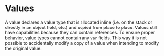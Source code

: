 # Values

A value declares a value type that is allocated inline (i.e. on the stack or directly in an object
field, etc.) and copied from place to place. Values still have capabilities because they can contain
references. To ensure proper behavior, value types cannot contain any `var` fields. This way it is
not possible to accidentally modify a copy of a value when intending to modify the original value.
